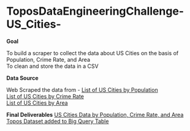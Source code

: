 # ToposDataEngineeringChallenge-US_Cities-

**Goal**

To build a scraper to collect the data about US Cities on the basis of Population, Crime Rate, and Area 
<br>
To clean and store the data in a CSV

**Data Source**

Web Scraped the data from -
<a href ="https://en.wikipedia.org/wiki/List_of_United_States_cities_by_population%22"> List of US Cities by Population </a> <br>
<a href ="https://en.wikipedia.org/wiki/List_of_United_States_cities_by_crime_rate%22"> List of US Cities by Crime Rate </a><br>
<a href ="https://en.wikipedia.org/wiki/List_of_United_States_cities_by_area%22"> List of US Cities by Area </a><br>

**Final Deliverables**
<a href ="https://github.com/RushaliUdhani/ToposDataEngineeringChallenge-US_Cities-/blob/master/Data/US_Cities_Dataset.csv">US Cities Data by Population, Crime Rate, and Area </a>
<br>
<a href="https://bigquery.cloud.google.com/table/angelic-artwork-242118:topos.us_cities_dataset?fbclid=IwAR3fD1OCfZ7gFUVgnQlmvYjDm5Bjk5CA0xr2lw0w6alb9_5x5WtC6muKY_8&tab=schema"> Topos Dataset added to Big Query Table </a>
